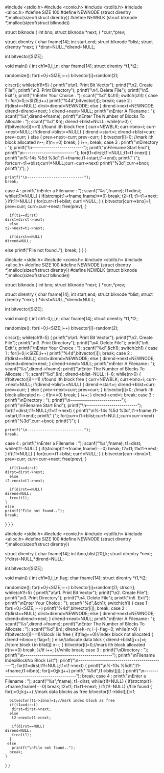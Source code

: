 #include <stdio.h>
#include <conio.h>
#include <stdlib.h>
#include <alloc.h>
#define SIZE 100
#define NEWNODE (struct direntry *)malloc(sizeof(struct direntry))
#define NEWBLK (struct blknode *)malloc(sizeof(struct blknode))

struct blknode
{
  int bno;
  struct blknode *next;
} *curr,*prev;

struct direntry
{
 char fname[14];
 int start,end;
 struct blknode *blist;
struct direntry *next;
}
*dirst=NULL,*dirend=NULL;


int bitvector[SIZE];

void main()
{
int ch1=0,i,j,n;
char fname[14];
struct direntry *t1,*t2;

randomize();
for(i=0;i<SIZE;i++)
  bitvector[i]=random(2);

clrscr();
while(ch1!=5)
{
  printf("\n\n1. Print Bit Vector");
  printf("\n2. Create File");
  printf("\n3. Print Directory");
  printf("\n4. Delete File");
  printf("\n5. Exit");
printf("\nEnter Your Choice : ");
  scanf("%d",&ch1);
  switch(ch1)
  {
   case 1 :
    for(i=0;i<SIZE;i++)
    printf("%4d",bitvector[i]);
    break;
   case 2 :
    if(dirst==NULL)
      dirst=dirend=NEWNODE;
    else
      {
       dirend->next=NEWNODE;
       dirend=dirend->next;
      }
    dirend->next=NULL;
    printf("\nEnter A Filename : ");
    scanf("%s",dirend->fname);
    printf("\nEnter The Number of Blocks To Allocate : ");
    scanf("%d",&n);
    dirend->blist=NULL;
while(n>0)
    {
     if(bitvector[i]==1) //found ith block free
     {
       curr=NEWBLK;
       curr->bno=i; curr->next=NULL;
       if(dirend->blist==NULL)
       { dirend->start=i;
	 dirend->blist=curr;
	 prev=curr;
       }
       else
       { prev->next=curr;
	 prev=curr;
       }
       bitvector[i]=0; //mark ith block allocated
       n--;
       if(n==0)
	 break;
     }
     i++;
break;
  case 3 :
    printf("\nDirectory : ");
    printf("\n--------------------------");
    printf("\nFilename        Start  End");
    printf("\n--------------------------");
    for(t1=dirst;t1!=NULL;t1=t1->next)
    {
     printf("\n%-14s  %5d  %3d",t1->fname,t1->start,t1->end);
     printf(" (");
     for(curr=t1->blist;curr!=NULL;curr=curr->next)
      printf("%3d",curr->bno);
     printf(")");
    }

    printf("\n--------------------------");
    break;
  case 4 :
    printf("\nEnter a Filename : ");
    scanf("%s",fname);
    t1=dirst;
while(t1!=NULL)
    {
      if(strcmp(t1->fname,fname)==0)
	break;
      t2=t1;
      t1=t1->next;
    }
    if(t1!=NULL)
    {
      for(curr=t1->blist; curr!=NULL; )
       { bitvector[curr->bno]=1;
	 prev=curr;
	 curr=curr->next;
	 free(prev);
       }

      if(t1==dirst)
	dirst=dirst->next;
      else
	t2->next=t1->next;

      if(dirst==NULL)
	dirend=NULL;
else
    printf("File not found..");
    break;
  }
}
}



#include <stdio.h>
#include <conio.h>
#include <stdlib.h>
#include <alloc.h>
#define SIZE 100
#define NEWNODE (struct direntry *)malloc(sizeof(struct direntry))
#define NEWBLK (struct blknode *)malloc(sizeof(struct blknode))

struct blknode
{
  int bno;
  struct blknode *next;
} *curr,*prev;

struct direntry
{
 char fname[14];
 int start,end;
 struct blknode *blist;
 struct direntry *next;
}
*dirst=NULL,*dirend=NULL;


int bitvector[SIZE];

void main()
{
int ch1=0,i,j,n;
char fname[14];
struct direntry *t1,*t2;

randomize();
for(i=0;i<SIZE;i++)
  bitvector[i]=random(2);

clrscr();
while(ch1!=5)
{
  printf("\n\n1. Print Bit Vector");
  printf("\n2. Create File");
  printf("\n3. Print Directory");
  printf("\n4. Delete File");
  printf("\n5. Exit");
  printf("\nEnter Your Choice : ");
  scanf("%d",&ch1);
  switch(ch1)
  {
   case 1 :
    for(i=0;i<SIZE;i++)
    printf("%4d",bitvector[i]);
    break;
   case 2 :
    if(dirst==NULL)
      dirst=dirend=NEWNODE;
    else
      {
       dirend->next=NEWNODE;
       dirend=dirend->next;
      }
    dirend->next=NULL;
    printf("\nEnter A Filename : ");
    scanf("%s",dirend->fname);
    printf("\nEnter The Number of Blocks To Allocate : ");
    scanf("%d",&n);
    dirend->blist=NULL;
    i=0;
    while(n>0)
    {
     if(bitvector[i]==1) //found ith block free
     {
       curr=NEWBLK;
       curr->bno=i; curr->next=NULL;
       if(dirend->blist==NULL)
       { dirend->start=i;
	 dirend->blist=curr;
	 prev=curr;
       }
       else
       { prev->next=curr;
	 prev=curr;
       }
       bitvector[i]=0; //mark ith block allocated
       n--;
       if(n==0)
	 break;
     }
     i++;
    }
    dirend->end=i;
    break;
  case 3 :
    printf("\nDirectory : ");
    printf("\n--------------------------");
    printf("\nFilename        Start  End");
    printf("\n--------------------------");
    for(t1=dirst;t1!=NULL;t1=t1->next)
    {
     printf("\n%-14s  %5d  %3d",t1->fname,t1->start,t1->end);
     printf(" (");
     for(curr=t1->blist;curr!=NULL;curr=curr->next)
      printf("%3d",curr->bno);
     printf(")");
    }

    printf("\n--------------------------");
    break;
  case 4 :
    printf("\nEnter a Filename : ");
    scanf("%s",fname);
    t1=dirst;
    while(t1!=NULL)
    {
      if(strcmp(t1->fname,fname)==0)
	break;
      t2=t1;
      t1=t1->next;
    }
    if(t1!=NULL)
    {
      for(curr=t1->blist; curr!=NULL; )
       { bitvector[curr->bno]=1;
	 prev=curr;
	 curr=curr->next;
	 free(prev);
       }

      if(t1==dirst)
	dirst=dirst->next;
      else
	t2->next=t1->next;

      if(dirst==NULL)
	dirend=NULL;
      free(t1);
    }
    else
    printf("File not found..");
    break;
  }
}
}








#include <stdio.h>
#include <conio.h>
#include <stdlib.h>
#include <alloc.h>
#define SIZE 100
#define NEWNODE (struct direntry *)malloc(sizeof(struct direntry))

struct direntry
{
char fname[14];
int ibno,blist[20],k;
struct direntry *next;
}*dirst=NULL,*dirend=NULL;

int bitvector[SIZE];

void main()
{
int ch1=0,i,j,n,flag;
char fname[14];
struct direntry *t1,*t2;

randomize();
for(i=0;i<SIZE;i++)
	bitvector[i]=random(2);
clrscr();
while(ch1!=5)
{
  printf("\n\n1. Print Bit Vector");
  printf("\n2. Create File");
  printf("\n3. Print Directory");
  printf("\n4. Delete File");
  printf("\n5. Exit");
  printf("\nEnter Your Choice : ");
  scanf("%d",&ch1);
  switch(ch1)
  {
   case 1 :
    for(i=0;i<SIZE;i++)
     printf("%4d",bitvector[i]);
    break;
   case 2 :
    if(dirst==NULL)
     dirst=dirend=NEWNODE;
    else
     {
      dirend->next=NEWNODE;
      dirend=dirend->next;
     }
    dirend->next=NULL;
    printf("\nEnter A Filename : ");
    scanf("%s",dirend->fname);
    printf("\nEnter The Number of Blocks To Allocate : ");
    scanf("%d",&n);
    dirend->k=n;
    i=j=flag=0;
    while(n>0)
    {
     if(bitvector[i]==1)//block i is free
      {
       if(flag==0)//index block not allocated
       {
	dirend->ibno=i;
	flag=1;
       }
       else//allocate data blck
       {
	dirend->blist[j++]=i;  //store block i in blist[j]
	n--;
       }
       bitvector[i]=0;//mark ith block allocated
       if(n==0)
	break;
      }//if
      i++;
     }//while
    break;
    case 3 :
     printf("\nDirectory : ");
     printf("\n---------------------------------------------");
     printf("\nFilename  IndexBlockNo      Block List");
     printf("\n--------------------------------------------");
     for(t1=dirst;t1!=NULL;t1=t1->next)
     { printf("\n%-10s %5d\t",t1->fname,t1->ibno);
       for(j=0;j<t1->k;j++)
	 printf("  %5d",t1->blist[j]);
     }
     printf("\n-------------------------------------------");
     break;
    case 4 :
     printf("\nEnter a Filename : ");
     scanf("%s",fname);
     t1=dirst;
     while(t1!=NULL)
     {
      if(strcmp(t1->fname,fname)==0)
	break;
      t2=t1;
      t1=t1->next;
     }
     if(t1!=NULL)  //file found
     {
      for(j=0;j<t1->k;j++) //mark data blocks as free
       bitvector[t1->blist[j]]=1;

      bitvector[t1->ibno]=1;//mark index block as free
      if(t1==dirst)
       dirst=dirst->next;
      else
       t2->next=t1->next;

       if(dirst==NULL)
	dirend=NULL;
       free(t1);
      }
     else
       printf("\nFile not found..");
      break;
    }
}
}
